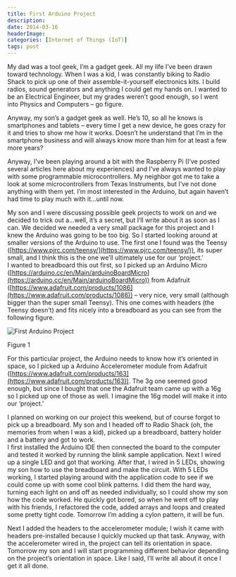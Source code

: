 ```yaml
---
title: First Arduino Project
description: 
date: 2014-03-16
headerImage: 
categories: [Internet of Things (IoT)]
tags: post
---
```


My dad was a tool geek, I’m a gadget geek. All my life I’ve been drawn toward technology. When I was a kid, I was constantly biking to Radio Shack to pick up one of their assemble-it-yourself electronics kits. I build radios, sound generators and anything I could get my hands on. I wanted to be an Electrical Engineer, but my grades weren’t good enough, so I went into Physics and Computers – go figure.

Anyway, my son’s a gadget geek as well. He’s 10, so all he knows is smartphones and tablets – every time I get a new device, he goes crazy for it and tries to show me how it works. Doesn’t he understand that I’m in the smartphone business and will always know more than him for at least a few more years?

Anyway, I’ve been playing around a bit with the Raspberry Pi (I’ve posted several articles here about my experiences) and I’ve always wanted to play with some programmable microcontrollers. My neighbor got me to take a look at some microcontrollers from Texas Instruments, but I’ve not done anything with them yet. I’m most interested in the Arduino, but again haven’t had time to play much with it...until now.

My son and I were discussing possible geek projects to work on and we decided to trick out a…well, it’s a secret, but I’ll write about it as soon as I can. We decided we needed a very small package for this project and I knew the Arduino was going to be too big. So I started looking around at smaller versions of the Arduino to use. The first one I found was the Teensy ([https://www.pjrc.com/teensy/](https://www.pjrc.com/teensy/)), its super small, and I think this is the one we’ll ultimately use for our ‘project.’  
I wanted to breadboard this out first, so I picked up an Arduino Micro ([https://arduino.cc/en/Main/arduinoBoardMicro](https://arduino.cc/en/Main/arduinoBoardMicro)) from Adafruit ([https://www.adafruit.com/products/1086](https://www.adafruit.com/products/1086)) – very nice, very small (although bigger than the super small Teensy). This one comes with headers (the Teensy doesn’t) and fits nicely into a breadboard as you can see from the following figure.

![First Arduino Project](/images/2014/arduino-1.png "First Arduino Project")

Figure 1

For this particular project, the Arduino needs to know how it’s oriented in space, so I picked up a Arduino Accelerometer module from Adafruit ([https://www.adafruit.com/products/163](https://www.adafruit.com/products/163)). The 3g one seemed good enough, but since I bought that one the Adafruit team came up with a 16g so I picked up one of those as well. I imagine the 16g model will make it into our ‘project.’

I planned on working on our project this weekend, but of course forgot to pick up a breadboard. My son and I headed off to Radio Shack (oh, the memories from when I was a kid), picked up a breadboard, battery holder and a battery and got to work.  
I first installed the Arduino IDE then connected the board to the computer and tested it worked by running the blink sample application. Next I wired up a single LED and got that working. After that, I wired in 5 LEDs, showing my son how to use the breadboard and make the circuit. With 5 LEDs working, I started playing around with the application code to see if we could come up with some cool blink patterns. I did them the hard way, turning each light on and off as needed individually, so I could show my son how the code worked. He quickly got bored, so when he went off to play with his friends, I refactored the code, added arrays and loops and created some pretty tight code. Tomorrow I’m adding a cylon pattern, it will be fun.

Next I added the headers to the accelerometer module; I wish it came with headers pre-installed because I quickly mucked up that task. Anyway, with the accelerometer wired in, the project can tell its orientation in space. Tomorrow my son and I will start programming different behavior depending on the project’s orientation in space. Like I said, I’ll write all about it once I get it all done.